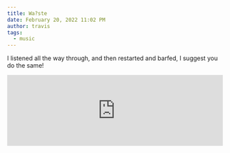 ```yaml
---
title: Wa?ste
date: February 20, 2022 11:02 PM
author: travis
tags:
  - music
---
```

I listened all the way through, and then restarted and barfed, I suggest you do the same!

<iframe width="100%" height="166" scrolling="no" frameborder="no" allow="autoplay" src="https://w.soundcloud.com/player/?url=https%3A//api.soundcloud.com/tracks/740134714&color=%23ff5500&auto_play=false&hide_related=false&show_comments=true&show_user=true&show_reposts=false&show_teaser=true"></iframe>